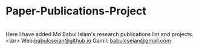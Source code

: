 # Paper-Publications-Project

<br> Here I have added Md Babul Islam's research publications list and projects.<\br>
Web:babulcseian@github.io 
Gamil: babulcseian@gmail.com
